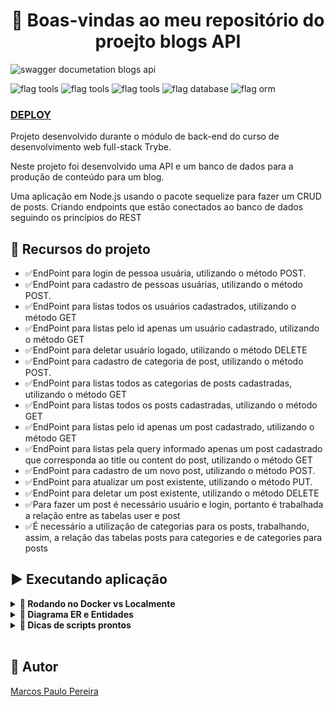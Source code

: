 <h1 align="center">🎉 Boas-vindas ao meu repositório do proejto blogs API </h1>

![swagger documetation blogs api](https://user-images.githubusercontent.com/104791582/225178878-0b5ef381-f88b-4098-8043-a6ec66ea7d32.gif)

![flag tools](https://img.shields.io/badge/Tools-%20Docker%20|%20Node.js-9cf) ![flag tools](https://img.shields.io/badge/Languages-JavaScript-yellow) ![flag tools](https://img.shields.io/badge/Frameworks-Express%20|%20JWT%20|%20Swagger-yelow) ![flag database](https://img.shields.io/badge/Database-MySql-green) ![flag orm](https://img.shields.io/badge/ORM-Sequelize-blue)

### [DEPLOY](https://blogsapi.up.railway.app/swagger)

<p>Projeto desenvolvido durante o módulo de back-end do curso de desenvolvimento web full-stack Trybe.</p>
<p>Neste projeto foi desenvolvido uma API e um banco de dados para a produção de conteúdo para um blog.</p>
<p>Uma aplicação em Node.js usando o pacote sequelize para fazer um CRUD de posts. Criando endpoints que estão conectados ao banco de dados seguindo os princípios do REST</p>


## 🔨 Recursos do projeto

<ul>
<li>✅EndPoint para login de pessoa usuária, utilizando o método POST.</li>
<li>✅EndPoint para cadastro de pessoas usuárias, utilizando o método POST.</li>
<li>✅EndPoint para listas todos os usuários cadastrados, utilizando o método GET</li>
<li>✅EndPoint para listas pelo id apenas um usuário cadastrado, utilizando o método GET</li>
<li>✅EndPoint para deletar usuário logado, utilizando o método DELETE</li>
<li>✅EndPoint para cadastro de categoria de post, utilizando o método POST.</li>
<li>✅EndPoint para listas todos as categorias de posts cadastradas, utilizando o método GET</li>
<li>✅EndPoint para listas todos os posts cadastradas, utilizando o método GET</li>
<li>✅EndPoint para listas pelo id apenas um post cadastrado, utilizando o método GET</li>
<li>✅EndPoint para listas pela query informado apenas um post cadastrado que corresponda ao title ou content do post, utilizando o método GET</li>
<li>✅EndPoint para cadastro de um novo post, utilizando o método POST.</li>
<li>✅EndPoint para atualizar um post existente, utilizando o método PUT.</li>
<li>✅EndPoint para deletar um post existente, utilizando o método DELETE</li>
<li>✅Para fazer um post é necessário usuário e login, portanto é trabalhada a relação entre as tabelas user e post</li>
<li>✅É necessário a utilização de categorias para os posts, trabalhando, assim, a relação das tabelas posts para categories e de categories para posts</li>
</ul>

## ▶️ Executando aplicação
<details>
  <summary><strong>🐋 Rodando no Docker vs Localmente</strong></summary>

  ## 👉 Com Docker

**⚠️ Antes de começar, seu docker-compose precisa estar na versão 1.29 ou superior. [Veja aqui](https://www.digitalocean.com/community/tutorials/how-to-install-and-use-docker-compose-on-ubuntu-20-04-pt) ou [na documentação](https://docs.docker.com/compose/install/) como instalá-lo. No primeiro artigo, você pode substituir onde está com `1.26.0` por `1.29.2`.**


> ℹ️ Rode os serviços `node` e `db` com o comando `docker-compose up -d --build`.

  - Lembre-se de parar o `mysql` se estiver usando localmente na porta padrão (`3306`), ou adapte, caso queria fazer uso da aplicação em containers;

  - Esses serviços irão inicializar um container chamado `blogs_api` e outro chamado `blogs_api_db`;

  - A partir daqui você pode rodar o container `blogs_api` via CLI ou abri-lo no VS Code;

  > ℹ️ Use o comando `docker exec -it blogs_api bash`.

  - Ele te dará acesso ao terminal interativo do container criado pelo compose, que está rodando em segundo plano.

  > ℹ️ Instale as dependências [**Caso existam**] com `npm install`. (Instale dentro do container)

  - **⚠️ Atenção:** Caso opte por utilizar o Docker, **TODOS** os comandos disponíveis no `package.json` (npm start, npm test, npm run dev, ...) devem ser executados **DENTRO** do container, ou seja, no terminal que aparece após a execução do comando `docker exec` citado acima.

  - **⚠️ Atenção:** O **git** dentro do container não vem configurado com suas credenciais. Ou faça os commits fora do container, ou configure as suas credenciais do git dentro do container.

  - **⚠️ Atenção:** Não rode o comando npm audit fix! Ele atualiza várias dependências do projeto, e essa atualização gera conflitos.

  - ✨ **Dica:** A extensão `Remote - Containers` é indicada para que você possa desenvolver sua aplicação no container Docker direto no VS Code, como você faz com seus arquivos locais.

  <img src="https://user-images.githubusercontent.com/104791582/213542711-a092f145-a6e3-4172-89f4-417379cfefae.png" width="800px" >

  <br />

  ## 👉 Sem Docker

  > ℹ️ Instale as dependências [**Caso existam**] com `npm install`

  - **⚠️ Atenção:** Não rode o comando npm audit fix! Ele atualiza várias dependências do projeto, e essa atualização gera conflitos.

  - **✨ Dica:** Para rodar o projeto desta forma, obrigatoriamente você deve ter o `node` instalado em seu computador.
  <br/>
</details>
<details>
  <summary  id="diagrama"><strong>🎲 Diagrama ER e Entidades</strong></summary>

  #### Diagrama de Entidade-Relacionamento

  ![der](https://user-images.githubusercontent.com/104791582/225185857-9875236d-8b62-49fc-a774-ebbae9cf45e4.png)

  ---

  #### Formato das entidades

  - Uma tabela chamada **users**, contendo dados com a seguinte estrutura:

    | id  | display_name    | email           | password | image                                                                                   |
    | --- | --------------- | --------------- | -------- | --------------------------------------------------------------------------------------- |
    | 1   | Brett Wiltshire | brett@email.com // tem quer ser único | 123456   | http://4.bp.blogspot.com/_YA50adQ-7vQ/S1gfR_6ufpI/AAAAAAAAAAk/1ErJGgRWZDg/S45/brett.png |

  - Uma tabela chamada **categories**, contendo dados com a seguinte estrutura:

    | id  | name |
    | --- | ---- |
    | 18  | News |

  - Uma tabela chamada **blog_posts**, contendo dados com a seguinte estrutura:

    | id  | title                      | content                                                | user_id | published                | updated                  |
    | --- | -------------------------- | ------------------------------------------------------ | ------- | ------------------------ | ------------------------ |
    | 21  | Latest updates, August 1st | The whole text for the blog post goes here in this key | 14  // Chave estrangeira, referenciando o id de `users`    | 2011-08-01T19:58:00.000Z | 2011-08-01T19:58:51.947Z |


  - Uma tabela chamada **PostCategories**, contendo uma **chave primária composta** utilizando os dois atributos da estrutura:

    | post_id | category_id |
    | ------- | ----------- |
    | 50 // Chave primária e estrangeira, referenciando o id de `BlogPosts`     | 20  // Chave primária e estrangeira, referenciando o id de `Categories`     |


    *Os dados acima são fictícios, e estão aqui apenas como exemplo*

    ---
<br />
</details>
<details>
  <summary><strong>👀 Dicas de scripts prontos</strong></summary>

  ---

  - Deleta o banco de dados:
    ```json
    "drop": "npx sequelize-cli db:drop"
    ```

  - Cria o banco e gera as tabelas:
    ```json
    "prestart": "npx sequelize-cli db:create && npx sequelize-cli db:migrate"
    ```

  - Insere dados/Popula a tabela:
    ```json
    "seed": "npx sequelize-cli db:seed:all"
    ```
<br />
</details>
</br>

## 🧔 Autor

<div class="badge-base LI-profile-badge" data-locale="pt_BR" data-size="medium" data-theme="dark" data-type="VERTICAL" data-vanity="dev-marcospaulo" data-version="v1"><a class="badge-base__link LI-simple-link" href="https://br.linkedin.com/in/dev-marcospaulo?trk=profile-badge">Marcos Paulo Pereira</a></div>
